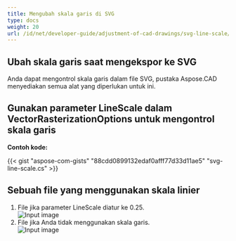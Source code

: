 ```yaml
---
title: Mengubah skala garis di SVG
type: docs
weight: 20
url: /id/net/developer-guide/adjustment-of-cad-drawings/svg-line-scale/
---
```



## **Ubah skala garis saat mengekspor ke SVG**

Anda dapat mengontrol skala garis dalam file SVG, pustaka Aspose.CAD menyediakan semua alat yang diperlukan untuk ini.

## **Gunakan parameter LineScale dalam VectorRasterizationOptions untuk mengontrol skala garis**

**Contoh kode:**

{{< gist "aspose-com-gists" "88cdd0899132edaf0afff77d33d11ae5" "svg-line-scale.cs" >}}


## Sebuah file yang menggunakan skala linier
1. File jika parameter LineScale diatur ke 0.25.<br>
![Input image](/_assets/guide/svg/line_scale_0.25.png)<br>
1. File jika Anda tidak menggunakan skala garis.<br>
![Input image](/_assets/guide/svg/basic_options.png)<br>

